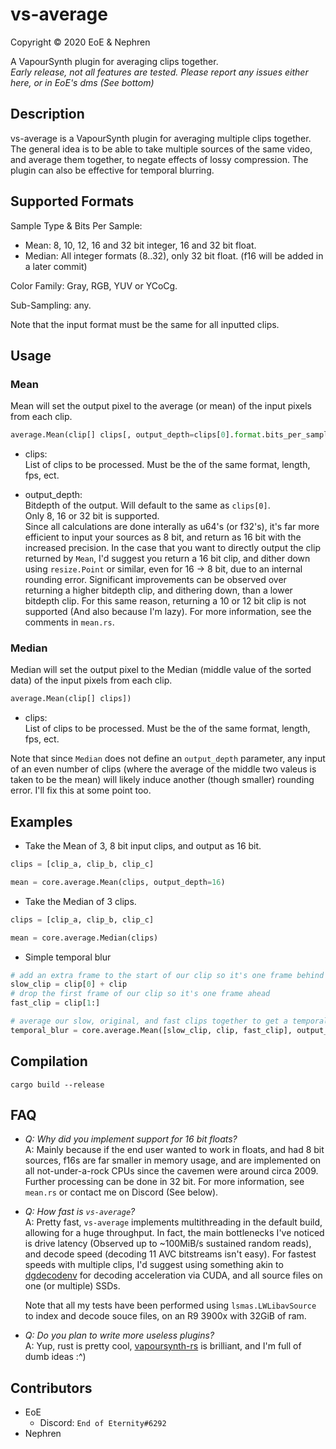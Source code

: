 # vs-average

Copyright © 2020 EoE & Nephren

A VapourSynth plugin for averaging clips together.<br />
_Early release, not all features are tested. Please report any issues either here, or in EoE's dms (See bottom)_

## Description

vs-average is a VapourSynth plugin for averaging multiple clips together. The general idea is to be able to take multiple sources of the same video, and average them together, to negate effects of lossy compression. The plugin can also be effective for temporal blurring.

## Supported Formats

Sample Type & Bits Per Sample: 
 - Mean: 8, 10, 12, 16 and 32 bit integer, 16 and 32 bit float.
 - Median: All integer formats (8..32), only 32 bit float. (f16 will be added in a later commit)

Color Family: Gray, RGB, YUV or YCoCg.

Sub-Sampling: any.

Note that the input format must be the same for all inputted clips.

## Usage

### Mean

Mean will set the output pixel to the average (or mean) of the input pixels from each clip.

```python
average.Mean(clip[] clips[, output_depth=clips[0].format.bits_per_sample])
```

- clips:<br />
    List of clips to be processed. Must be the of the same format, length, fps, ect.

- output_depth:<br />
    Bitdepth of the output. Will default to the same as `clips[0]`.<br />
    Only 8, 16 or 32 bit is supported.<br />
    Since all calculations are done interally as u64's (or f32's), it's far more efficient to input your sources as 8 bit, and return as 16 bit with the increased precision. In the case that you want to directly output the clip returned by `Mean`, I'd suggest you return a 16 bit clip, and dither down using `resize.Point` or similar, even for 16 -> 8 bit, due to an internal rounding error. Significant improvements can be observed over returning a higher bitdepth clip, and dithering down, than a lower bitdepth clip. For this same reason, returning a 10 or 12 bit clip is not supported (And also because I'm lazy). For more information, see the comments in `mean.rs`.

### Median

Median will set the output pixel to the Median (middle value of the sorted data) of the input pixels from each clip.

```python
average.Mean(clip[] clips])
```

- clips:<br />
    List of clips to be processed. Must be the of the same format, length, fps, ect.

Note that since `Median` does not define an `output_depth` parameter, any input of an even number of clips (where the average of the middle two valeus is taken to be the mean) will likely induce another (though smaller) rounding error. I'll fix this at some point too.

## Examples

- Take the Mean of 3, 8 bit input clips, and output as 16 bit.

```python
clips = [clip_a, clip_b, clip_c]

mean = core.average.Mean(clips, output_depth=16)
```

- Take the Median of 3 clips.

```python
clips = [clip_a, clip_b, clip_c]

mean = core.average.Median(clips)
```

- Simple temporal blur

```python
# add an extra frame to the start of our clip so it's one frame behind
slow_clip = clip[0] + clip
# drop the first frame of our clip so it's one frame ahead
fast_clip = clip[1:]

# average our slow, original, and fast clips together to get a temporal blur.
temporal_blur = core.average.Mean([slow_clip, clip, fast_clip], output_depth=16)
```

## Compilation

```
cargo build --release
```

## FAQ

 - _Q: Why did you implement support for 16 bit floats?_ <br />
   A: Mainly because if the end user wanted to work in floats, and had 8 bit sources, f16s are far smaller in memory usage, and are implemented on all not-under-a-rock CPUs since the cavemen were around circa 2009. Further processing can be done in 32 bit. For more information, see `mean.rs` or contact me on Discord (See below).

- _Q: How fast is `vs-average`?_ <br />
   A: Pretty fast, `vs-average` implements multithreading in the default build, allowing for a huge throughput. In fact, the main bottlenecks I've noticed is drive latency (Observed up to ~100MiB/s sustained random reads), and decode speed (decoding 11 AVC bitstreams isn't easy). For fastest speeds with multiple clips, I'd suggest using something akin to [dgdecodenv](http://rationalqm.us/dgdecnv/dgdecnv.html) for decoding acceleration via CUDA, and all source files on one (or multiple) SSDs.

   Note that all my tests have been performed using `lsmas.LWLibavSource` to index and decode souce files, on an R9 3900x with 32GiB of ram.

 - _Q: Do you plan to write more useless plugins?_ <br />
   A: Yup, rust is pretty cool, [vapoursynth-rs](https://github.com/YaLTeR/vapoursynth-rs) is brilliant, and I'm full of dumb ideas :^)

## Contributors

 - EoE
    - Discord: `End of Eternity#6292`
 - Nephren
